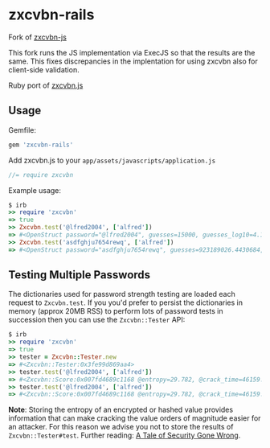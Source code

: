 # zxcvbn-rails 

Fork of [zxcvbn-js](https://github.com/bitzesty/zxcvbn-js)

This fork runs the JS implementation via ExecJS so that the results are the same. 
This fixes discrepancies in the implentation for using zxcvbn also for client-side validation.

Ruby port of [zxcvbn.js](https://github.com/dropbox/zxcvbn) 

## Usage

Gemfile:

```ruby
gem 'zxcvbn-rails'
```

Add zxcvbn.js to your `app/assets/javascripts/application.js`

```js
//= require zxcvbn
```

Example usage:

```ruby
$ irb
>> require 'zxcvbn'
=> true
>> Zxcvbn.test('@lfred2004', ['alfred'])
=> #<OpenStruct password="@lfred2004", guesses=15000, guesses_log10=4.176091259055681, sequence=[{"pattern"=>"dictionary", "i"=>0, "j"=>5, "token"=>"@lfred", "matched_word"=>"alfred", "rank"=>1, "dictionary_name"=>"user_inputs", "reversed"=>false, "l33t"=>true, "sub"=>{"@"=>"a"}, "sub_display"=>"@ -> a", "base_guesses"=>1, "uppercase_variations"=>1, "l33t_variations"=>2, "guesses"=>50, "guesses_log10"=>1.6989700043360185}, {"pattern"=>"regex", "token"=>"2004", "i"=>6, "j"=>9, "regex_name"=>"recent_year", "regex_match"=>["2004"], "guesses"=>50, "guesses_log10"=>1.6989700043360185}], calc_time=10, crack_times_seconds={"online_throttling_100_per_hour"=>540000, "online_no_throttling_10_per_second"=>150, "offline_slow_hashing_1e4_per_second"=>1.5, "offline_fast_hashing_1e10_per_second"=>1.5e-06}, crack_times_display={"online_throttling_100_per_hour"=>"6 days", "online_no_throttling_10_per_second"=>"3 minutes", "offline_slow_hashing_1e4_per_second"=>"2 seconds", "offline_fast_hashing_1e10_per_second"=>"less than a second"}, score=1, feedback={"warning"=>"", "suggestions"=>["Add another word or two. Uncommon words are better.", "Predictable substitutions like '@' instead of 'a' don't help very much"]}>
>> Zxcvbn.test('asdfghju7654rewq', ['alfred'])
=> #<OpenStruct password="asdfghju7654rewq", guesses=923189026.4430684, guesses_log10=8.965290633567779, sequence=[{"pattern"=>"spatial", "i"=>0, "j"=>15, "token"=>"asdfghju7654rewq", "graph"=>"qwerty", "turns"=>5, "shifted_count"=>0, "guesses"=>923189025.4430684, "guesses_log10"=>8.96529063309735}], calc_time=12, crack_times_seconds={"online_throttling_100_per_hour"=>33234804951.950462, "online_no_throttling_10_per_second"=>9231890.264430683, "offline_slow_hashing_1e4_per_second"=>92318.90264430684, "offline_fast_hashing_1e10_per_second"=>0.09231890264430684}, crack_times_display={"online_throttling_100_per_hour"=>"centuries", "online_no_throttling_10_per_second"=>"3 months", "offline_slow_hashing_1e4_per_second"=>"1 day", "offline_fast_hashing_1e10_per_second"=>"less than a second"}, score=3, feedback={"warning"=>"", "suggestions"=>[]}>
```

## Testing Multiple Passwords

The dictionaries used for password strength testing are loaded each request to `Zxcvbn.test`. If you you'd prefer to persist the dictionaries in memory (approx 20MB RSS) to perform lots of password tests in succession then you can use the `Zxcvbn::Tester` API:

```ruby
$ irb
>> require 'zxcvbn'
=> true
>> tester = Zxcvbn::Tester.new
=> #<Zxcvbn::Tester:0x3fe99d869aa4>
>> tester.test('@lfred2004', ['alfred'])
=> #<Zxcvbn::Score:0x007fd4689c1168 @entropy=29.782, @crack_time=46159.451, @crack_time_display="14 hours", @score=2, @match_sequence=[#<Zxcvbn::Match pattern="spatial", i=0, j=15, token="asdfghju7654rewq", graph="qwerty", turns=5, shifted_count=0, entropy=29.7820508329166>], password"asdfghju7654rewq", calc_time0.00526
>> tester.test('@lfred2004', ['alfred'])
=> #<Zxcvbn::Score:0x007fd4689c1168 @entropy=29.782, @crack_time=46159.451, @crack_time_display="14 hours", @score=2, @match_sequence=[#<Zxcvbn::Match pattern="spatial", i=0, j=15, token="asdfghju7654rewq", graph="qwerty", turns=5, shifted_count=0, entropy=29.7820508329166>], password"asdfghju7654rewq", calc_time0.00526
```

**Note**: Storing the entropy of an encrypted or hashed value provides
information that can make cracking the value orders of magnitude easier for an
attacker. For this reason we advise you not to store the results of
`Zxcvbn::Tester#test`. Further reading: [A Tale of Security Gone Wrong](http://gavinmiller.io/2016/a-tale-of-security-gone-wrong/).
